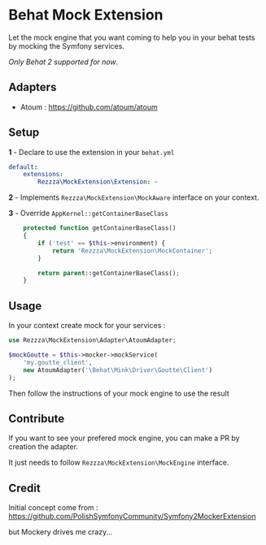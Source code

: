 # Behat Mock Extension

Let the mock engine that you want coming to help you in your behat tests by mocking the Symfony services.

*Only Behat 2 supported for now*.

## Adapters

* Atoum : https://github.com/atoum/atoum

## Setup

**1** - Declare to use the extension in your `behat.yml`

```yml
default:
    extensions:
        Rezzza\MockExtension\Extension: ~
```

**2** - Implements `Rezzza\MockExtension\MockAware` interface on your context.

**3** - Override `AppKernel::getContainerBaseClass`
```php
    protected function getContainerBaseClass()
    {
        if ('test' == $this->environment) {
            return 'Rezzza\MockExtension\MockContainer';
        }

        return parent::getContainerBaseClass();
    }
```

## Usage

In your context create mock for your services :
```php
use Rezzza\MockExtension\Adapter\AtoumAdapter;

$mockGoutte = $this->mocker->mockService(
    'my.goutte_client',
    new AtoumAdapter('\Behat\Mink\Driver\Goutte\Client')
);
```

Then follow the instructions of your mock engine to use the result

## Contribute

If you want to see your prefered mock engine, you can make a PR by creation the adapter.

It just needs to follow `Rezzza\MockExtension\MockEngine` interface.

## Credit

Initial concept come from : https://github.com/PolishSymfonyCommunity/Symfony2MockerExtension

but Mockery drives me crazy...
